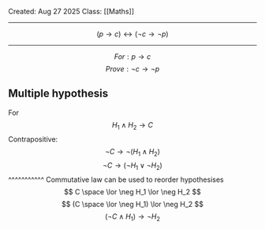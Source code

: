 Created: Aug 27 2025
Class: [[Maths]] 
- - -
$$
(p \rightarrow c) \leftrightarrow
(\neg c \rightarrow \neg p)
$$
- - -
$$
For: p\rightarrow c
$$
$$
Prove: \neg c \rightarrow \neg p
$$
## Multiple hypothesis
For 
$$
H_1 \wedge H_2 \rightarrow C
$$
Contrapositive:
$$
\neg C \rightarrow \neg(H_1 \land H_2)
$$
$$
\neg C \rightarrow (\neg H_1 \lor \neg H_2)
$$
                                     ^^^^^^^^^^^ Commutative law can be used to reorder hypothesises
$$
C \space \lor \neg H_1 \lor \neg H_2
$$
$$
(C \space \lor  \neg H_1) \lor \neg H_2
$$
$$
(\neg C \land H_1) \rightarrow \neg H_2
$$
